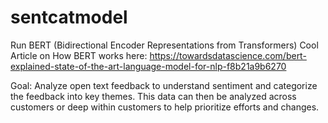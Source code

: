 # sentcatmodel
Run BERT (Bidirectional Encoder Representations from Transformers) 
Cool Article on How BERT works here:  https://towardsdatascience.com/bert-explained-state-of-the-art-language-model-for-nlp-f8b21a9b6270

Goal:  Analyze open text feedback to understand sentiment and categorize the feedback into key themes. This data can then be analyzed across customers or deep within customers to help prioritize efforts and changes.  
